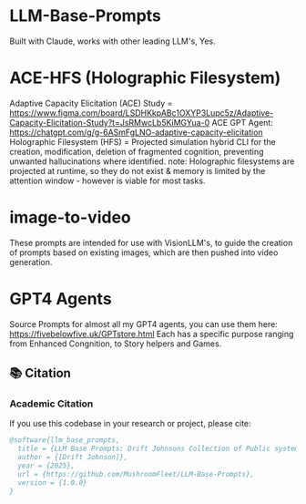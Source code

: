 # LLM-Base-Prompts
Built with Claude, works with other leading LLM's, Yes.
# ACE-HFS (Holographic Filesystem)
Adaptive Capacity Elicitation (ACE)
Study = https://www.figma.com/board/LSDHKkpABc1OXYP3Lupc5z/Adaptive-Capacity-Elicitation-Study?t=JsRMwcLb5KiMGYua-0
ACE GPT Agent:
https://chatgpt.com/g/g-6ASmFgLNO-adaptive-capacity-elicitation
Holographic Filesystem (HFS) = Projected simulation hybrid CLI for the creation, modification, deletion of fragmented cognition, preventing unwanted hallucinations where identified.
note: Holographic filesystems are projected at runtime, so they do not exist & memory is limited by the attention window - however is viable for most tasks.
# image-to-video
These prompts are intended for use with VisionLLM's, to guide the creation of prompts based on existing images, which are then pushed into video generation.
# GPT4 Agents
Source Prompts for almost all my GPT4 agents, you can use them here:
https://fivebelowfive.uk/GPTstore.html
Each has a specific purpose ranging from Enhanced Congnition, to Story helpers and Games.


## 📚 Citation

### Academic Citation

If you use this codebase in your research or project, please cite:

```bibtex
@software{llm_base_prompts,
  title = {LLM Base Prompts: Drift Johnsons Collection of Public system prompts, Agents and more},
  author = {[Drift Johnson]},
  year = {2025},
  url = {https://github.com/MushroomFleet/LLM-Base-Prompts},
  version = {1.0.0}
}
```

